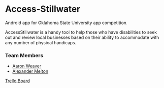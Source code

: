 # Access-Stillwater
Android app for Oklahoma State University app competition.

AccessStillwater is a handy tool to help those who have disabilities to seek out and review local businesses 
based on their ability to accommodate with any number of physical handicaps.

### Team Members

* [Aaron Weaver](https://github.com/Aaron-Weaver)
* [Alexander Melton](https://github.com/ammelto)

[Trello Board](https://trello.com/b/c0w5ZKwm/access-stillwater)
